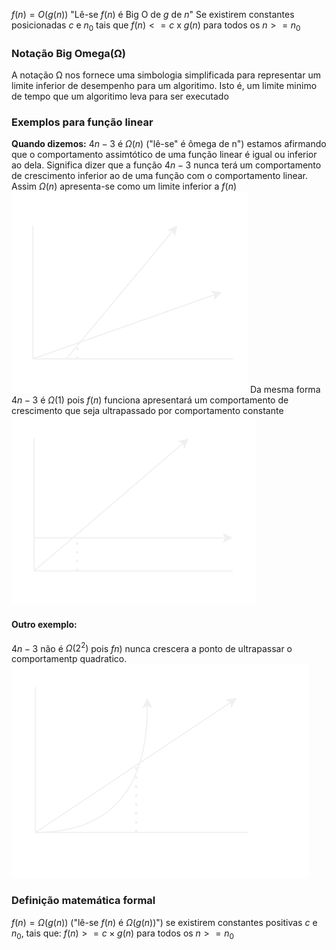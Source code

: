 $f(n) = O(g(n))$
"Lê-se $f(n)$ é Big O de $g$ de $n$"
Se existirem constantes posicionadas $c$ e $n_0$ tais que $f(n)<= c \text{ x } g(n)$ para todos os $n>=n_0$ 
### Notação Big Omega(Ω)
A notação Ω nos fornece uma simbologia simplificada para representar um limite inferior de desempenho para um algoritimo. Isto é, um limite minimo de tempo que um algoritimo leva para ser executado
### Exemplos para função linear
**Quando dizemos:**
$4n-3$ é $Ω(n)$ ("lê-se" é ômega de n") estamos afirmando que o comportamento assimtótico de uma função linear é igual ou inferior ao dela.
Significa dizer que a função $4n-3$ nunca terá um comportamento de crescimento inferior ao de uma função com o comportamento linear.
Assim $Ω(n)$ apresenta-se como um limite inferior a $f(n)$
![](../diagramas/GraficoOmegaLinear.svg)
Da mesma forma $4n-3$ é $Ω(1)$ pois $f(n)$ funciona apresentará um comportamento de crescimento que seja ultrapassado por comportamento constante
![](../diagramas/BigOmegaConstante.svg)
#### Outro exemplo:
$4n-3$ não é $Ω(2^2)$ pois $fn)$ nunca crescera a ponto de ultrapassar o comportamentp quadratico.
![](../diagramas/BigOmegaQuadratico.svg)
### Definição matemática formal
$f(n)=Ω(g(n))$ ("lê-se $f(n)$ é $Ω(g(n))$") se existirem constantes positivas $c$ e $n_0$, tais que:
$f(n)>=c \times g(n)$ para todos os $n>=n_0$